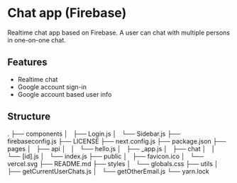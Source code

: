 # Chat app (Firebase)
Realtime chat app based on Firebase. A user can chat with multiple persons in one-on-one chat.

## Features
- Realtime chat
- Google account sign-in
- Google account based user info

## Structure
.
├── components
│   ├── Login.js
│   └── Sidebar.js
├── firebaseconfig.js
├── LICENSE
├── next.config.js
├── package.json
├── pages
│   ├── api
│   │   └── hello.js
│   ├── _app.js
│   ├── chat
│   │   └── [id].js
│   └── index.js
├── public
│   ├── favicon.ico
│   └── vercel.svg
├── README.md
├── styles
│   └── globals.css
├── utils
│   ├── getCurrentUserChats.js
│   └── getOtherEmail.js
└── yarn.lock

